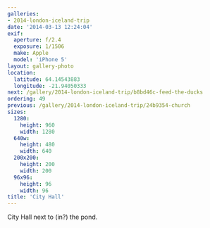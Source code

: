 ```yaml
---
galleries:
- 2014-london-iceland-trip
date: '2014-03-13 12:24:04'
exif:
  aperture: f/2.4
  exposure: 1/1506
  make: Apple
  model: 'iPhone 5'
layout: gallery-photo
location:
  latitude: 64.14543883
  longitude: -21.94050333
next: /gallery/2014-london-iceland-trip/b8bd46c-feed-the-ducks
ordering: 49
previous: /gallery/2014-london-iceland-trip/24b9354-church
sizes:
  1280:
    height: 960
    width: 1280
  640w:
    height: 480
    width: 640
  200x200:
    height: 200
    width: 200
  96x96:
    height: 96
    width: 96
title: 'City Hall'
---
```


City Hall next to (in?) the pond.
